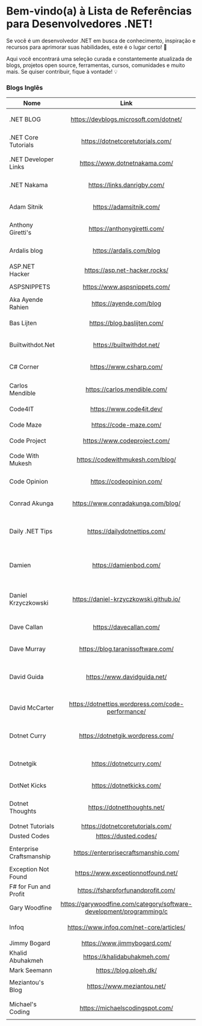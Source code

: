 # Bem-vindo(a) à Lista de Referências para Desenvolvedores .NET!

Se você é um desenvolvedor .NET em busca de conhecimento, inspiração e recursos para aprimorar suas habilidades, este é o lugar certo! 📌

Aqui você encontrará uma seleção curada e constantemente atualizada de blogs, projetos open source, ferramentas, cursos, comunidades e muito mais. Se quiser contribuir, fique à vontade! 💡

### Blogs Inglês

| Nome   |      Link      |  Tags |
|----------|:-------------:|------:|
| .NET BLOG |  https://devblogs.microsoft.com/dotnet/ | `.NET` `C#` `Azure` `Novidades Microsoft` |
| .NET Core Tutorials |  https://dotnetcoretutorials.com/ | `NET` `C#` `Azure` `Arquitetura de Software` |
| .NET Developer Links | https://www.dotnetnakama.com/ | `.NET` `C#` `Azure` `Novidades Microsoft` |
| .NET Nakama | https://links.danrigby.com/ | `.NET` `C#` `Azure` `Novidades Microsoft` |
| Adam Sitnik  | https://adamsitnik.com/ | `.NET` `C#` `Azure` `Arquitetura de Software` |
| Anthony Giretti's  | https://anthonygiretti.com/ | `.NET` `C#` `Novidades Microsoft` |
| Ardalis blog  | https://ardalis.com/blog | `.NET` `C#` `DDD` `Arquitetura de Software` |
| ASP.NET Hacker | https://asp.net-hacker.rocks/ | `.NET` `C#` `Visual Studio` |
| ASPSNIPPETS | https://www.aspsnippets.com/ | `.NET` `C#` `Visual Studio` |
| Aka Ayende Rahien | https://ayende.com/blog | `.NET` `C#` `RavenDB` |
| Bas Lijten | https://blog.baslijten.com/ | `Exemplos código` `.NET` `Templates` `C#` |
| Builtwithdot.Net | https://builtwithdot.net/ | `Exemplos código` `.NET` `Templates` `C#` |
| C# Corner | https://www.csharp.com/ | `.NET` `C#` `Azure` `Artigos``Exeplos de códigos` |
| Carlos Mendible | https://carlos.mendible.com/ | `.NET` `C#` `Azure` `Artigos` `Exemplos de códigos` |
| Code4IT | https://www.code4it.dev/ | `.NET` `C#` `Exemplos de códigos` |
| Code Maze | https://code-maze.com/ | `.NET` `C#` `Exemplos de códigos` |
| Code Project | https://www.codeproject.com/ | `.NET` `C#` `Exemplos de códigos` |
| Code With Mukesh | https://codewithmukesh.com/blog/ | `.NET` `C#` `Azure` `Arquitetura de Software` |
| Code Opinion | https://codeopinion.com/ | `.NET` `C#` `Azure` `Arquitetura de Software` |
| Conrad Akunga  | https://www.conradakunga.com/blog/ | `.NET` `C#` `Azure` `Arquitetura de Software` |
| Daily .NET Tips | https://dailydotnettips.com/ | `.NET` `C#` `Azure` `Arquitetura de Software` `Novidades Microsoft` |
| Damien | https://damienbod.com/ | `.NET` `C#` `Azure` `Arquitetura de Software` `Novidades Microsoft` |
| Daniel Krzyczkowski | https://daniel-krzyczkowski.github.io/ | `.NET` `C#` `Azure` `Arquitetura de Software` `Novidades Microsoft` |
| Dave Callan | https://davecallan.com/ | `.NET` `C#` `Azure` `Arquitetura de Software` |
| Dave Murray | https://blog.taranissoftware.com/ | `.NET` `C#` `Azure` `Arquitetura de Software` |
| David Guida | https://www.davidguida.net/ | `.NET` `C#` `Azure` `Arquitetura de Software` `Novidades Microsoft` |
| David McCarter | https://dotnettips.wordpress.com/code-performance/ | `Arquitetura de Software` `performace de código` `.NET` `C#` |
| Dotnet Curry | https://dotnetgik.wordpress.com/ | `.NET` `C#` `Visual Studio` `Arquitetura de Software` |
| Dotnetgik | https://dotnetcurry.com/ | `.NET` `C#` `Visual Studio` `Arquitetura de Software` |
| DotNet Kicks | https://dotnetkicks.com/ | `.NET` `C#` `Visual Studio` |
| Dotnet Thoughts | https://dotnetthoughts.net/ | `.NET` `C#` `Visual Studio` `Arquitetura de Software` |
| Dotnet Tutorials | https://dotnetcoretutorials.com/ | `NET` `C#` |
| Dusted Codes | https://dusted.codes/ | `.NET` `C#` `F#` |
| Enterprise Craftsmanship | https://enterprisecraftsmanship.com/ | `.NET` `C#` `DDD` `Testes` `boas práticas` |
| Exception Not Found | https://www.exceptionnotfound.net/ | `.NET` `C#` |
| F# for Fun and Profit | https://fsharpforfunandprofit.com/ | `F#` |
| Gary Woodfine | https://garywoodfine.com/category/software-development/programming/c | `.NET` `C#` |
| Infoq | https://www.infoq.com/net-core/articles/ | `.NET` `C#` `Azure` `Arquitetura de Software` |
| Jimmy Bogard | https://www.jimmybogard.com/ | `.NET` `C#` |
| Khalid Abuhakmeh | https://khalidabuhakmeh.com/ | `.NET` `C#` |
| Mark Seemann | https://blog.ploeh.dk/| `.NET` `F#` `TDD` |
| Meziantou's Blog | https://www.meziantou.net/ | `.NET` `C#` `Azure` `Arquitetura de Software` |
| Michael's Coding | https://michaelscodingspot.com/ | `.NET` `C#` `Azure` `Arquitetura de Software` |






